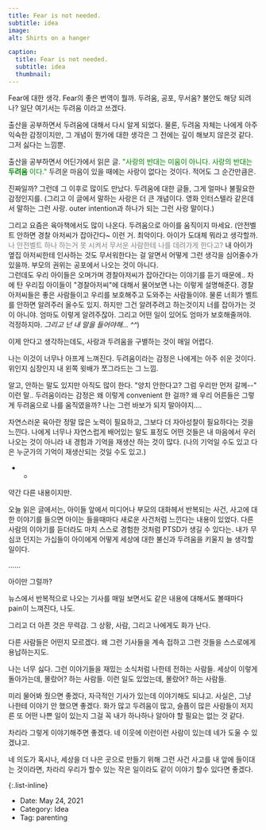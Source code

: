 ```yaml
---
title: Fear is not needed. 
subtitle: idea
image: 
alt: Shirts on a hanger

caption:
  title: Fear is not needed. 
  subtitle: idea
  thumbnail: 
---
```


Fear에 대한 생각. Fear의 좋은 번역이 뭘까. 두려움, 공포, 무서움? 불안도 해당 되려나? 일단 여기서는 두려움 이라고 쓰겠다. <br>

출산을 공부하면서 두려움에 대해서 다시 알게 되었다. 물론, 두려움 자체는 나에게 아주 익숙한 감정이지만, 그 개념이 뭔가에 대한 생각은 그 전에는 깊이 해보지 않은것 같다. 그저 싫다는 느낌뿐. <br>

출산을 공부하면서 어딘가에서 읽은 글. <span style="color:green"> "사랑의 반대는 미움이 아니다. 사랑의 반대는 **두려움** 이다." </span> 두려운 마음이 있을 때에는 사랑이 없다는 것이다. 적어도 그 순간만큼은. <br>

진짜일까? 그런데 그 이후로 많이도 만났다. 두려움에 대한 글들, 그게 얼마나 불필요한 감정인지를. (그리고 이 글에서 말하는 사랑은 더 큰 개념이다. 영화 인터스텔라 같은데서 말하는 그런 사랑. outer intention과 하나가 되는 그런 사랑 말이다.) <br>

그리고 요즘은 육아책에서도 많이 나온다. 두려움으로 아이를 움직이지 마세요. (안전벨트 안하면 경찰 아저씨가 잡아간다~ 이런 거. 최악이다. 아이가 도대체 뭐라고 생각할까. <span style="color:gray"> 나 안전벨트 하나 하는거 못 시켜서 무서운 사람한테 나를 데려가게 한다고? </span> 내 아이가 옆집 아저씨한테 인사하는 것도 무서워한다는 걸 알면서 어떻게 그런 생각을 심어줄수가 있을까. 부모의 권위는 공포에서 나오는 것이 아니다. <br>
그런데도 우리 아이들은 오며가며 경찰아저씨가 잡아간다는 이야기를 듣기 때문에.. 차에 탄 우리집 아이들이 "경찰아저씨"에 대해서 물어보면 나는 이렇게 설명해준다. 경찰 아저씨들은 좋은 사람들이고 우리를 보호해주고 도와주는 사람들이야. 물론 너희가 벨트를 안하면 알려주러 올수도 있지. 하지만 그건 알려주려고 하는것이지 너를 잡아가는 것이 아니야. 엄마도 이렇게 알려주잖아. 그리고 어떤 일이 있어도 엄마가 보호해줄꺼야. 걱정하지마. *그리고 넌 내 말을 들어야해... ^^*)<br>

이제 안다고 생각하는데도, 사랑과 두려움을 구별하는 것이 매일 어렵다. <br>

나는 이것이 너무나 아프게 느껴진다. 두려움이라는 감정은 나에게는 아주 쉬운 것이다. 위인지 심장인지 내 왼쪽 윗배가 쪼그라드는 그 느낌. <br>

알고, 안하는 말도 있지만 아직도 많이 한다. "양치 안한다고? 그럼 우리만 먼저 갈께--" 이런 말.. 두려움이라는 감정은 왜 이렇게 convenient 한 걸까? 왜 우리 어른들은 그렇게 두려움으로 나를 움직였을까? 나는 그런 바보가 되지 말아야지.... <br>

자연스러운 육아란 정말 많은 노력이 필요하고, 그보다 더 자아성찰이 필요하다는 것을 느낀다. 나에게 너무나 자연스럽게 배어있는 말도 표정도 어떤 것들은 내 마음에서 우러나오는 것이 아니라 내 경험과 기억을 재생산 하는 것이 많다. (나의 기억일 수도 있고 다은 누군가의 기억이 재생산되는 것일 수도 있고.)  <br>

- - <br>

약간 다른 내용이지만. <br>

오늘 읽은 글에서는, 아이들 앞에서 미디어나 부모의 대화헤서 반복되는 사건, 사고에 대한 이야기를 들으면 아이는 들을때마다 새로운 사건처럼 느낀다는 내용이 있었다. 다른 사람의 이야기를 듣더라도 마치 스스로 경험한 것처럼 PTSD가 생길 수 있다는. 내가 무심코 던지는 가십들이 아이에게 어떻게 세상에 대한 불신과 두려움을 키울지 늘 생각할 일이다. <br>

...... <br>

아이만 그럴까? <br>

뉴스에서 반복적으로 나오는 기사를 매일 보면서도 같은 내용에 대해서도 볼때마다 pain이 느껴진다, 나도. <br>

그리고 더 아픈 것은 무력감. 그 상황, 사람, 그리고 나에게도 화가 난다. <br>

다른 사람들은 어떤지 모르겠다. 왜 그런 기사들을 계속 접하고 그런 것들을 스스로에게 용납하는지도. <br>

나는 너무 싫다. 그런 이야기들을 재밌는 소식처럼 나한테 전하는 사람들. 세상이 이렇게 돌아가는데, 몰랐어? 하는 사람들. 이런 일도 있었는데, 몰랐어? 하는 사람들. 

미리 물어봐 줬으면 좋겠다, 자극적인 기사가 있는데 이야기해도 되냐고. 사실은, 그냥 나한테 이야기 안 했으면 좋겠다. 화가 많고 두려움이 많고, 슬픔이 많은 사람들이 저지른 또 어떤 나쁜 일이 있는지 그걸 꼭 내가 하나하나 알아야 할 필요는 없는 것 같다. <br>

차리라 그렇게 이야기해주면 좋겠다. 네 이웃에 이런이런 사람이 있는데 네가 도울 수 있겠냐고. <br>

네 의도가 혹시나, 세상을 더 나은 곳으로 만들기 위해 그런 사건 사고를 내 앞에 들이대는 것이라면, 차라리 우리가 할수 있는 작은 일이라도 같이 이야기 할수 있다면 좋겠다. <br>



<span style="color:green"> </span>
<span style="font-family:Papyrus"></span>



{:.list-inline}
- Date: May 24, 2021
- Category: Idea
- Tag: parenting

